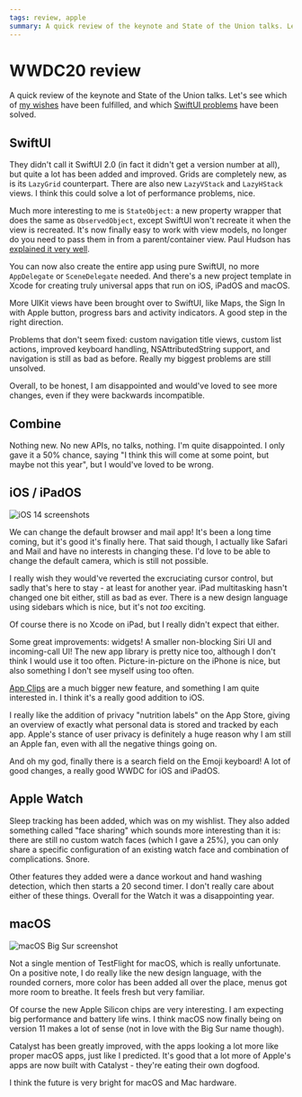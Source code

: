 ```yaml
---
tags: review, apple
summary: A quick review of the keynote and State of the Union talks. Let's see which of my wishes have been fulfilled, and which SwiftUI problems have been solved.
---
```


# WWDC20 review
A quick review of the keynote and State of the Union talks. Let's see which of [my wishes](/articles/2020/wwdc20-wishlist/) have been fulfilled, and which [SwiftUI problems](/articles/2020/swiftui-review/) have been solved.

## SwiftUI
They didn't call it SwiftUI 2.0 (in fact it didn't get a version number at all), but quite a lot has been added and improved. Grids are completely new, as is its `LazyGrid` counterpart. There are also new `LazyVStack` and `LazyHStack` views. I think this could solve a lot of performance problems, nice.

Much more interesting to me is `StateObject`: a new property wrapper that does the same as `ObservedObject`, except SwiftUI won't recreate it when the view is recreated. It's now finally easy to work with view models, no longer do you need to pass them in from a parent/container view. Paul Hudson has [explained it very well](https://www.hackingwithswift.com/quick-start/swiftui/what-is-the-stateobject-property-wrapper).

You can now also create the entire app using pure SwiftUI, no more `AppDelegate` or `SceneDelegate` needed. And there's a new project template in Xcode for creating truly universal apps that run on iOS, iPadOS and macOS.

More UIKit views have been brought over to SwiftUI, like Maps, the Sign In with Apple button, progress bars and activity indicators. A good step in the right direction.

Problems that don't seem fixed: custom navigation title views, custom list actions, improved keyboard handling, NSAttributedString support, and navigation is still as bad as before. Really my biggest problems are still unsolved.

Overall, to be honest, I am disappointed and would've loved to see more changes, even if they were backwards incompatible.

## Combine
Nothing new. No new APIs, no talks, nothing. I'm quite disappointed. I only gave it a 50% chance, saying "I think this will come at some point, but maybe not this year", but I would've loved to be wrong.

## iOS / iPadOS
![iOS 14 screenshots](/articles/images/ios14.png)

We can change the default browser and mail app! It's been a long time coming, but it's good it's finally here. That said though, I actually like Safari and Mail and have no interests in changing these. I'd love to be able to change the default camera, which is still not possible.

I really wish they would've reverted the excruciating cursor control, but sadly that's here to stay - at least for another year. iPad multitasking hasn't changed one bit either, still as bad as ever. There is a new design language using sidebars which is nice, but it's not *too* exciting.

Of course there is no Xcode on iPad, but I really didn't expect that either.

Some great improvements: widgets! A smaller non-blocking Siri UI and incoming-call UI! The new app library is pretty nice too, although I don't think I would use it too often. Picture-in-picture on the iPhone is nice, but also something I don't see myself using too often.

[App Clips](https://developer.apple.com/app-clips/) are a much bigger new feature, and something I am quite interested in. I think it's a really good addition to iOS.

I really like the addition of privacy "nutrition labels" on the App Store, giving an overview of exactly what personal data is stored and tracked by each app. Apple's stance of user privacy is definitely a huge reason why I am still an Apple fan, even with all the negative things going on.

And oh my god, finally there is a search field on the Emoji keyboard! A lot of good changes, a really good WWDC for iOS and iPadOS.

## Apple Watch
Sleep tracking has been added, which was on my wishlist. They also added something called "face sharing" which sounds more interesting than it is: there are still no custom watch faces (which I gave a 25%), you can only share a specific configuration of an existing watch face and combination of complications. Snore.

Other features they added were a dance workout and hand washing detection, which then starts a 20 second timer. I don't really care about either of these things. Overall for the Watch it was a disappointing year.

## macOS
![macOS Big Sur screenshot](/articles/images/bigsur.jpg)

Not a single mention of TestFlight for macOS, which is really unfortunate. On a positive note, I do really like the new design language, with the rounded corners, more color has been added all over the place, menus got more room to breathe. It feels fresh but very familiar.

Of course the new Apple Silicon chips are very interesting. I am expecting big performance and battery life wins. I think macOS now finally being on version 11 makes a lot of sense (not in love with the Big Sur name though).

Catalyst has been greatly improved, with the apps looking a lot more like proper macOS apps, just like I predicted. It's good that a lot more of Apple's apps are now built with Catalyst - they're eating their own dogfood.

I think the future is very bright for macOS and Mac hardware.
